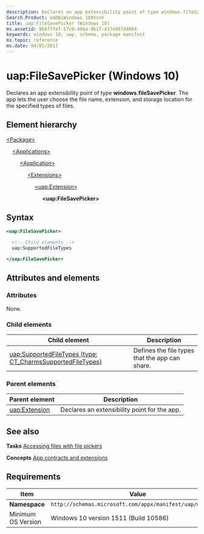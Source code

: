 ```yaml
---
description: Declares an app extensibility point of type windows.fileSavePicker (Windows 10).
Search.Product: eADQiWindows 10XVcnh
title: uap:FileSavePicker (Windows 10)
ms.assetid: 9b6f7fef-57c0-46ba-9b17-417e907d4084
keywords: windows 10, uwp, schema, package manifest
ms.topic: reference
ms.date: 04/05/2017
---
```


# uap:FileSavePicker (Windows 10)

Declares an app extensibility point of type **windows.fileSavePicker**. The app lets the user choose the file name, extension, and storage location for the specified types of files.

## Element hierarchy

[\<Package\>](element-package.md)

&nbsp;&nbsp;&nbsp;&nbsp;[\<Applications\>](element-applications.md)

&nbsp;&nbsp;&nbsp;&nbsp; &nbsp;&nbsp;&nbsp;&nbsp;[\<Application\>](element-application.md)

&nbsp;&nbsp;&nbsp;&nbsp; &nbsp;&nbsp;&nbsp;&nbsp; &nbsp;&nbsp;&nbsp;&nbsp;[\<Extensions\>](element-extensions.md)

&nbsp;&nbsp;&nbsp;&nbsp; &nbsp;&nbsp;&nbsp;&nbsp; &nbsp;&nbsp;&nbsp;&nbsp; &nbsp;&nbsp;&nbsp;&nbsp;[\<uap:Extension\>](element-uap-extension.md)

&nbsp;&nbsp;&nbsp;&nbsp; &nbsp;&nbsp;&nbsp;&nbsp; &nbsp;&nbsp;&nbsp;&nbsp; &nbsp;&nbsp;&nbsp;&nbsp; &nbsp;&nbsp;&nbsp;&nbsp;**\<uap:FileSavePicker\>**

## Syntax

```xml
<uap:FileSavePicker>

  <!-- Child elements -->
  uap:SupportedFileTypes

</uap:FileSavePicker>
```

## Attributes and elements

### Attributes

None.

### Child elements

| Child element | Description |
|-|-|
| [uap:SupportedFileTypes (type: CT_CharmsSupportedFileTypes)](element-3-uap-supportedfiletypes.md) | Defines the file types that the app can share. |

### Parent elements

| Parent element | Description |
|-|-|
| [uap:Extension](element-uap-extension.md) | Declares an extensibility point for the app. |

## See also

**Tasks**
[Accessing files with file pickers](/previous-versions/windows/apps/hh465174(v=win.10))

**Concepts**
[App contracts and extensions](/previous-versions/windows/apps/hh464906(v=win.10))

## Requirements

| Item | Value |
|--|--|
| **Namespace** | `http://schemas.microsoft.com/appx/manifest/uap/windows10` |
| Minimum OS Version | Windows 10 version 1511 (Build 10586) |
